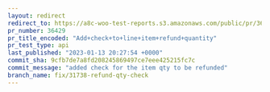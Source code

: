 ```yaml
---
layout: redirect
redirect_to: https://a8c-woo-test-reports.s3.amazonaws.com/public/pr/36429/api/index.html
pr_number: 36429
pr_title_encoded: "Add+check+to+line+item+refund+quantity"
pr_test_type: api
last_published: "2023-01-13 20:27:54 +0000"
commit_sha: 9cfb7de7a8fd208245869497ce7eee425215fc7c
commit_message: "added check for the item qty to be refunded"
branch_name: fix/31738-refund-qty-check
---
```

